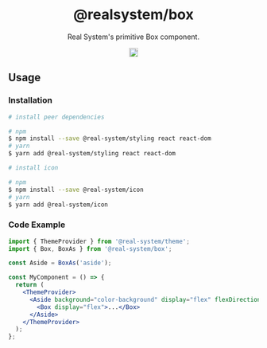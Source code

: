 <h1 align="center">@realsystem/box</h1>
<p align="center">Real System's primitive Box component.</p>
<p align="center">
<a href="https://badge.fury.io/js/@real-system%2Fbox"><img src="https://badge.fury.io/js/@real-system%2Fbox.svg" alt="npm version" height="18"/></a>
</p>

## Usage

### Installation

```bash
# install peer dependencies

# npm
$ npm install --save @real-system/styling react react-dom
# yarn
$ yarn add @real-system/styling react react-dom

# install icon

# npm
$ npm install --save @real-system/icon
# yarn
$ yarn add @real-system/icon
```

### Code Example

```jsx
import { ThemeProvider } from '@real-system/theme';
import { Box, BoxAs } from '@real-system/box';

const Aside = BoxAs('aside');

const MyComponent = () => {
  return (
    <ThemeProvider>
      <Aside background="color-background" display="flex" flexDirection="column">
        <Box display="flex">...</Box>
      </Aside>
    </ThemeProvider>
  );
};

```
